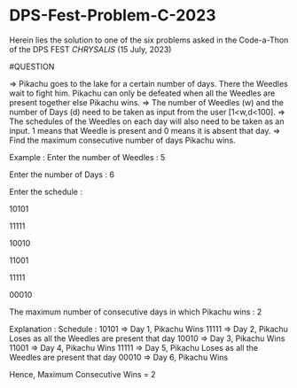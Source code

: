 # DPS-Fest-Problem-C-2023
Herein lies the solution to one of the six problems asked in the Code-a-Thon of the DPS FEST *CHRYSALIS* (15 July, 2023)


#QUESTION

=> Pikachu goes to the lake for a certain number of days. There the Weedles wait to fight him. Pikachu can only be defeated when all the Weedles are present together else Pikachu wins. 
=> The number of Weedles (w) and the number of Days (d) need to be taken as input from the user [1<w,d<100]. 
=> The schedules of the Weedles on each day will also need to be taken as an input. 1 means that Weedle is present and 0 means it is absent that day.
=> Find the maximum consecutive number of days Pikachu wins.

Example :
Enter the number of Weedles : 5

Enter the number of Days : 6

Enter the schedule :

10101

11111

10010

11001

11111

00010

The maximum number of consecutive days in which Pikachu wins : 2

Explanation :
Schedule : 
10101 => Day 1, Pikachu Wins
11111 => Day 2, Pikachu Loses as all the Weedles are present that day
10010 => Day 3, Pikachu Wins
11001 => Day 4, Pikachu Wins
11111 => Day 5, Pikachu Loses as all the Weedles are present that day
00010 => Day 6, Pikachu Wins

Hence, Maximum Consecutive Wins = 2


